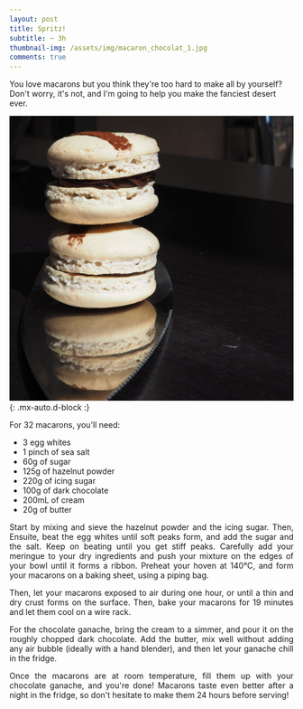 ```yaml
---
layout: post
title: Spritz!
subtitle: ~ 3h
thumbnail-img: /assets/img/macaron_chocolat_1.jpg
comments: true
---
```


You love macarons but you think they're too hard to make all by yourself? Don't worry, it's not, and I'm going to help you make the fanciest desert ever.

![Flan](/assets/img/macaron_chocolat_5.jpg){: .mx-auto.d-block :}

For 32 macarons, you'll need:

- 3 egg whites
- 1 pinch of sea salt
- 60g of sugar
- 125g of hazelnut powder
- 220g of icing sugar
- 100g of dark chocolate
- 200mL of cream
- 20g of butter

<div style="text-align: justify">
<p> Start by mixing and sieve the hazelnut powder and the icing sugar. Then, Ensuite, beat the egg whites until soft peaks form, and add the sugar and the salt. Keep on beating until you get stiff peaks. Carefully add your meringue to your dry ingredients and push your mixture on the edges of your bowl until it forms a ribbon. Preheat your hoven at 140°C, and form your macarons on a baking sheet, using a piping bag. </p>
<p> Then, let your macarons exposed to air during one hour, or until a thin and dry crust forms on the surface. Then, bake your macarons for 19 minutes and let them cool on a wire rack. </p>
<p> For the chocolate ganache, bring the cream to a simmer, and pour it on the roughly chopped dark chocolate. Add the butter, mix well without adding any air bubble (ideally with a hand blender), and then let your ganache chill in the fridge. </p>
<p> Once the macarons are at room temperature, fill them up with your chocolate ganache, and you're done! Macarons taste even better after a night in the fridge, so don't hesitate to make them 24 hours before serving! </p>
</div>